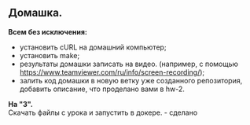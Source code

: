 ## Домашка.
**Всем без исключения:**  
- установить cURL на домашний компьютер;
- установить make;
- результаты домашки записать на видео. (например, с помощью https://www.teamviewer.com/ru/info/screen-recording/); 
- залить код домашки в новую ветку уже созданного репозитория, добавить описание, что проделано вами в hw-2.

**На "3".**  
Скачать файлы с урока и запустить в докере. - сделано
